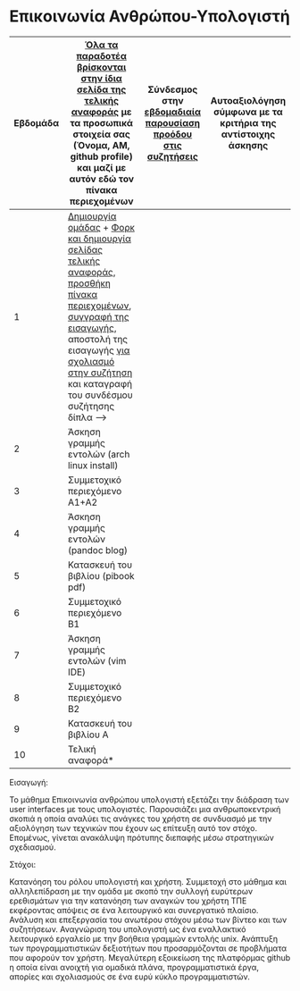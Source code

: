 # Επικοινωνία Ανθρώπου-Υπολογιστή


| Εβδομάδα | [Όλα τα παραδοτέα βρίσκονται στην ίδια σελίδα της τελικής αναφοράς](https://courses-ionio.github.io/help/deliverables/) με τα προσωπικά στοιχεία σας (Όνομα, ΑΜ, github profile) και μαζί με αυτόν εδώ τον πίνακα περιεχομένων | Σύνδεσμος στην [εβδομαδιαία παρουσίαση προόδου στις συζητήσεις](https://github.com/courses-ionio/help/discussions/categories/show-and-tell) | Αυτοαξιολόγηση σύμφωνα με τα κριτήρια της αντίστοιχης άσκησης |
| --- | --- | --- | --- |
| 1 |  [Δημιουργία ομάδας](https://github.com/courses-ionio/hci/discussions/1794) + [Φορκ και δημιουργία σελίδας τελικής αναφοράς](https://courses-ionio.github.io/help/guide/), [προσθήκη πίνακα περιεχομένων](https://raw.githubusercontent.com/courses-ionio/hci/master/README.md), [συγγραφή της εισαγωγής](https://courses-ionio.github.io/help/intro/), αποστολή της εισαγωγής [για σχολιασμό στην συζήτηση](https://github.com/courses-ionio/help/discussions/categories/show-and-tell) και καταγραφή του συνδέσμου συζήτησης δίπλα --> | | |
| 2 | Άσκηση γραμμής εντολών (arch linux install) | | |
| 3 | Συμμετοχικό περιεχόμενο A1+A2 | | |
| 4 | Άσκηση γραμμής εντολών (pandoc blog) | | |
| 5 | Κατασκευή του βιβλίου (pibook pdf) | | |
| 6 | Συμμετοχικό περιεχόμενο B1 | | |
| 7 | Άσκηση γραμμής εντολών (vim IDE) | | |
| 8 | Συμμετοχικό περιεχόμενο B2 | | |
| 9 | Κατασκευή του βιβλίου A | | |
| 10 | Τελική αναφορά* | | |

Εισαγωγή:

Το μάθημα Επικοινωνία ανθρώπου υπολογιστή εξετάζει την διάδραση των user interfaces με τους υπολογιστές. Παρουσιάζει μια ανθρωποκεντρική σκοπιά η οποία αναλύει τις ανάγκες του χρήστη σε συνδυασμό με την αξιολόγηση των τεχνικών που έχουν ως επίτευξη αυτό τον στόχο. Επομένως, γίνεται ανακάλυψη πρότυπης διεπαφής μέσω στρατηγικών σχεδιασμού.

Στόχοι:

Κατανόηση του ρόλου υπολογιστή και χρήστη.
Συμμετοχή στο μάθημα και αλληλεπίδραση με την ομάδα με σκοπό την συλλογή ευρύτερων ερεθισμάτων για την κατανόηση των αναγκών του χρήστη ΤΠΕ εκφέροντας απόψεις σε ένα λειτουργικό και συνεργατικό πλαίσιο.
Ανάλυση και επεξεργασία του ανωτέρου στόχου μέσω των βίντεο και των συζητήσεων.
Αναγνώριση του υπολογιστή ως ένα εναλλακτικό λειτουργικό εργαλείο με την βοήθεια γραμμών εντολής unix. Ανάπτυξη των προγραμματιστικών δεξιοτήτων που προσαρμόζονται σε προβλήματα που αφορούν τον χρήστη.
Μεγαλύτερη εξοικείωση της πλατφόρμας github η οποία είναι ανοιχτή για ομαδικά πλάνα, προγραμματιστικά έργα, απορίες και σχολιασμούς σε ένα ευρύ κύκλο προγραμματιστών.





